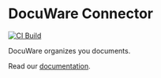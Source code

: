 # DocuWare Connector

[![CI Build](https://github.com/axonivy-market/docuware-connector/actions/workflows/ci.yml/badge.svg)](https://github.com/axonivy-market/docuware-connector/actions/workflows/ci.yml)

DocuWare organizes you documents.

Read our [documentation](docuware-connector-product/README.md).
